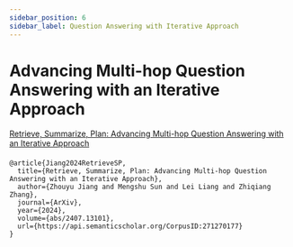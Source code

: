 ```yaml
---
sidebar_position: 6
sidebar_label: Question Answering with Iterative Approach
---
```


# Advancing Multi-hop Question Answering with an Iterative Approach

<a href="https://arxiv.org/abs/2407.13101" target="_blank">Retrieve, Summarize, Plan: Advancing Multi-hop Question Answering with an Iterative Approach</a>

#### 
```
@article{Jiang2024RetrieveSP,
  title={Retrieve, Summarize, Plan: Advancing Multi-hop Question Answering with an Iterative Approach},
  author={Zhouyu Jiang and Mengshu Sun and Lei Liang and Zhiqiang Zhang},
  journal={ArXiv},
  year={2024},
  volume={abs/2407.13101},
  url={https://api.semanticscholar.org/CorpusID:271270177}
}
```